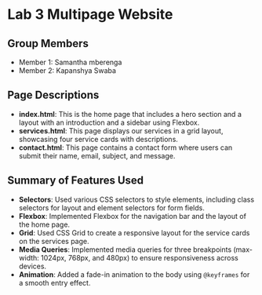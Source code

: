 # Lab 3 Multipage Website

## Group Members
- Member 1: Samantha mberenga
- Member 2: Kapanshya Swaba

## Page Descriptions
- **index.html**: This is the home page that includes a hero section and a layout with an introduction and a sidebar using Flexbox.
- **services.html**: This page displays our services in a grid layout, showcasing four service cards with descriptions.
- **contact.html**: This page contains a contact form where users can submit their name, email, subject, and message.

## Summary of Features Used
- **Selectors**: Used various CSS selectors to style elements, including class selectors for layout and element selectors for form fields.
- **Flexbox**: Implemented Flexbox for the navigation bar and the layout of the home page.
- **Grid**: Used CSS Grid to create a responsive layout for the service cards on the services page.
- **Media Queries**: Implemented media queries for three breakpoints (max-width: 1024px, 768px, and 480px) to ensure responsiveness across devices.
- **Animation**: Added a fade-in animation to the body using `@keyframes` for a smooth entry effect.